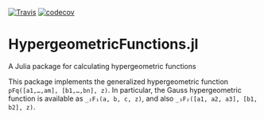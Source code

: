 [![Travis](https://travis-ci.org/JuliaMath/HypergeometricFunctions.jl.svg?branch=master)](https://travis-ci.org/JuliaMath/HypergeometricFunctions.jl)
[![codecov](https://codecov.io/gh/JuliaMath/HypergeometricFunctions.jl/branch/master/graph/badge.svg)](https://codecov.io/gh/JuliaMath/HypergeometricFunctions.jl)


# HypergeometricFunctions.jl
A Julia package for calculating hypergeometric functions

This package implements the generalized hypergeometric function `pFq([a1,…,am], [b1,…,bn], z)`. In particular, the Gauss hypergeometric function is available as `_₂F₁(a, b, c, z)`, and also `_₃F₂([a1, a2, a3], [b1, b2], z)`.
